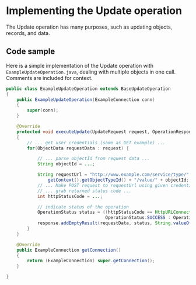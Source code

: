 # Implementing the Update operation

<head>
  <meta name="guidename" content="Integration"/>
  <meta name="context" content="GUID-3e866db8-3499-4d42-a539-b7021b5ccf2c"/>
</head>


The Update operation has many purposes, such as updating objects, records, and data.

## Code sample 

Here is a simple implementation of the Update operation with `ExampleUpdateOperation.java`, dealing with multiple objects in one call. Comments are included for context.

```java
public class ExampleUpdateOperation extends BaseUpdateOperation
{
    public ExampleUpdateOperation(ExampleConnection conn)
    {
        super(conn);
    }

    @Override
    protected void executeUpdate(UpdateRequest request, OperationResponse response)
    {
        // ... get user credentials (same as GET example) ...
        for(ObjectData requestData : request) {

            // ... parse objectId from request data ...
            String objectId = ...;

            String requestUrl = "http://www.example.com/service/type/" +
                getContext().getObjectTypeId() + "/value/" + objectId;
            // ... Make POST request to requestUrl using given credentials ...
            // ... grab returned status code ...
            int httpStatusCode = ...;

            // indicate status of the operation
            OperationStatus status = ((httpStatusCode == HttpURLConnection.HTTP_OK) ?
                                      OperationStatus.SUCCESS : OperationStatus.FAILURE);
            response.addEmptyResult(requestData, status, String.valueOf(httpStatusCode), null);
        }
    }

    @Override
    public ExampleConnection getConnection() 
    {
        return (ExampleConnection) super.getConnection();
    }

}

```